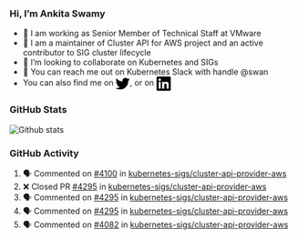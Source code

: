 ### Hi, I’m Ankita Swamy

- 💼 I am working as Senior Member of Technical Staff at VMware
- 👀 I am a maintainer of Cluster API for AWS project and an active contributor to SIG cluster lifecycle
- 💞️ I’m looking to collaborate on Kubernetes and SIGs
- 💬 You can reach me out on Kubernetes Slack with handle @swan
- You can also find me on <a href="https://twitter.com/SwamyAnkita" target="blank"><img align="center" src="https://raw.githubusercontent.com/Ankitasw/Ankitasw/master/svg/twitter.svg" alt="Ankitasw" height="25" width="25" color="#1DA1f2" /></a>, or on <a href="https://www.linkedin.com/in/Ankitaswamy/" target="blank"><img align="center" src="https://raw.githubusercontent.com/Ankitasw/Ankitasw/master/svg/linkedin.svg" alt="Ankitasw" height="25" width="25" /></a>

### GitHub Stats
![Github stats](https://github-readme-stats.vercel.app/api?username=Ankitasw&count_private=true&show_icons=true&theme=tokyonight)

### GitHub Activity 
<!--START_SECTION:activity-->
1. 🗣 Commented on [#4100](https://github.com/kubernetes-sigs/cluster-api-provider-aws/issues/4100) in [kubernetes-sigs/cluster-api-provider-aws](https://github.com/kubernetes-sigs/cluster-api-provider-aws)
2. ❌ Closed PR [#4295](https://github.com/kubernetes-sigs/cluster-api-provider-aws/pull/4295) in [kubernetes-sigs/cluster-api-provider-aws](https://github.com/kubernetes-sigs/cluster-api-provider-aws)
3. 🗣 Commented on [#4295](https://github.com/kubernetes-sigs/cluster-api-provider-aws/issues/4295) in [kubernetes-sigs/cluster-api-provider-aws](https://github.com/kubernetes-sigs/cluster-api-provider-aws)
4. 🗣 Commented on [#4295](https://github.com/kubernetes-sigs/cluster-api-provider-aws/issues/4295) in [kubernetes-sigs/cluster-api-provider-aws](https://github.com/kubernetes-sigs/cluster-api-provider-aws)
5. 🗣 Commented on [#4082](https://github.com/kubernetes-sigs/cluster-api-provider-aws/issues/4082) in [kubernetes-sigs/cluster-api-provider-aws](https://github.com/kubernetes-sigs/cluster-api-provider-aws)
<!--END_SECTION:activity-->
